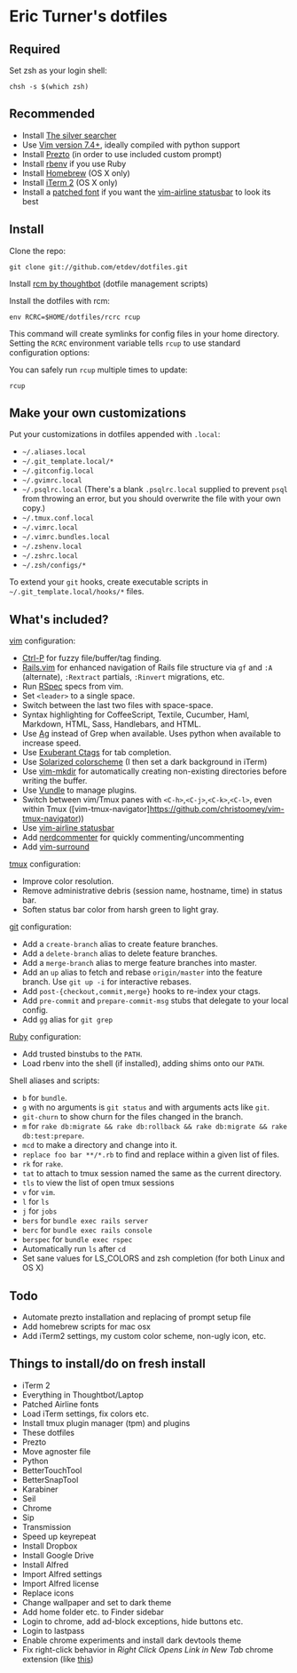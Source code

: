 Eric Turner's dotfiles
===================

Required
------------

Set zsh as your login shell:

    chsh -s $(which zsh)

Recommended
-----------

* Install [The silver searcher](https://github.com/ggreer/the_silver_searcher)
* Use [Vim version 7.4+](http://www.vim.org/download.php), ideally compiled with python support
* Install [Prezto](https://github.com/sorin-ionescu/prezto/tree/master/modules/prompt/external) (in order to use included custom prompt)
* Install [rbenv](https://github.com/sstephenson/rbenv) if you use Ruby
* Install [Homebrew](http://brew.sh/) (OS X only)
* Install [iTerm 2](http://iterm2.com/) (OS X only)
* Install a [patched font](https://github.com/powerline/fonts) if you want the [vim-airline statusbar](https://github.com/bling/vim-airline) to look its best

Install
-------

Clone the repo:

    git clone git://github.com/etdev/dotfiles.git

Install [rcm by thoughtbot](https://github.com/thoughtbot/rcm) (dotfile management scripts)

Install the dotfiles with rcm:

    env RCRC=$HOME/dotfiles/rcrc rcup

This command will create symlinks for config files in your home directory.
Setting the `RCRC` environment variable tells `rcup` to use standard
configuration options:

You can safely run `rcup` multiple times to update:

    rcup

Make your own customizations
----------------------------

Put your customizations in dotfiles appended with `.local`:

* `~/.aliases.local`
* `~/.git_template.local/*`
* `~/.gitconfig.local`
* `~/.gvimrc.local`
* `~/.psqlrc.local` (There's a blank `.psqlrc.local` supplied to prevent `psql` from
  throwing an error, but you should overwrite the file with your own copy.)
* `~/.tmux.conf.local`
* `~/.vimrc.local`
* `~/.vimrc.bundles.local`
* `~/.zshenv.local`
* `~/.zshrc.local`
* `~/.zsh/configs/*`

To extend your `git` hooks, create executable scripts in
`~/.git_template.local/hooks/*` files.

What's included?
-------------

[vim](http://www.vim.org/) configuration:

* [Ctrl-P](https://github.com/kien/ctrlp.vim) for fuzzy file/buffer/tag finding.
* [Rails.vim](https://github.com/tpope/vim-rails) for enhanced navigation of
  Rails file structure via `gf` and `:A` (alternate), `:Rextract` partials,
  `:Rinvert` migrations, etc.
* Run [RSpec](https://www.relishapp.com/rspec) specs from vim.
* Set `<leader>` to a single space.
* Switch between the last two files with space-space.
* Syntax highlighting for CoffeeScript, Textile, Cucumber, Haml, Markdown, HTML, Sass, Handlebars, and
  HTML.
* Use [Ag](https://github.com/ggreer/the_silver_searcher) instead of Grep when
  available.  Uses python when available to increase speed.
* Use [Exuberant Ctags](http://ctags.sourceforge.net/) for tab completion.
* Use [Solarized colorscheme](https://github.com/altercation/vim-colors-solarized) (I then set a dark background in iTerm)
* Use [vim-mkdir](https://github.com/pbrisbin/vim-mkdir) for automatically
  creating non-existing directories before writing the buffer.
* Use [Vundle](https://github.com/gmarik/Vundle.vim) to manage plugins.
* Switch between vim/Tmux panes with ``<C-h>``,``<C-j>``,``<C-k>``,``<C-l>``, even within Tmux ([vim-tmux-navigator]https://github.com/christoomey/vim-tmux-navigator))
* Use [vim-airline statusbar](https://github.com/bling/vim-airline)
* Add [nerdcommenter](https://github.com/scrooloose/nerdcommenter) for quickly commenting/uncommenting
* Add [vim-surround](https://github.com/tpope/vim-surround)

[tmux](http://robots.thoughtbot.com/a-tmux-crash-course)
configuration:

* Improve color resolution.
* Remove administrative debris (session name, hostname, time) in status bar.
* Soften status bar color from harsh green to light gray.

[git](http://git-scm.com/) configuration:

* Add a `create-branch` alias to create feature branches.
* Add a `delete-branch` alias to delete feature branches.
* Add a `merge-branch` alias to merge feature branches into master.
* Add an `up` alias to fetch and rebase `origin/master` into the feature
  branch. Use `git up -i` for interactive rebases.
* Add `post-{checkout,commit,merge}` hooks to re-index your ctags.
* Add `pre-commit` and `prepare-commit-msg` stubs that delegate to your local
  config.
* Add `gg` alias for ``git grep``

[Ruby](https://www.ruby-lang.org/en/) configuration:

* Add trusted binstubs to the `PATH`.
* Load rbenv into the shell (if installed), adding shims onto our `PATH`.

Shell aliases and scripts:

* `b` for `bundle`.
* `g` with no arguments is `git status` and with arguments acts like `git`.
* `git-churn` to show churn for the files changed in the branch.
* `m` for `rake db:migrate && rake db:rollback && rake db:migrate && rake db:test:prepare`.
* `mcd` to make a directory and change into it.
* `replace foo bar **/*.rb` to find and replace within a given list of files.
* `rk` for `rake`.
* `tat` to attach to tmux session named the same as the current directory.
* `tls` to view the list of open tmux sessions
* `v` for `vim`.
* `l` for `ls`
* `j` for `jobs`
* `bers` for `bundle exec rails server`
* `berc` for `bundle exec rails console`
* `berspec` for `bundle exec rspec`
* Automatically run ``ls`` after ``cd``
* Set sane values for LS_COLORS and zsh completion (for both Linux and OS X)

Todo
---------
* Automate prezto installation and replacing of prompt setup file
* Add homebrew scripts for mac osx
* Add iTerm2 settings, my custom color scheme, non-ugly icon, etc.

Things to install/do on fresh install
---------
* iTerm 2
* Everything in Thoughtbot/Laptop
* Patched Airline fonts
* Load iTerm settings, fix colors etc.
* Install tmux plugin manager (tpm) and plugins
* These dotfiles
* Prezto
* Move agnoster file
* Python
* BetterTouchTool
* BetterSnapTool
* Karabiner
* Seil
* Chrome
* Sip
* Transmission
* Speed up keyrepeat
* Install Dropbox
* Install Google Drive
* Install Alfred
* Import Alfred settings
* Import Alfred license
* Replace icons
* Change wallpaper and set to dark theme
* Add home folder etc. to Finder sidebar
* Login to chrome, add ad-block exceptions, hide buttons etc.
* Login to lastpass
* Enable chrome experiments and install dark devtools theme
* Fix right-click behavior in *Right Click Opens Link in New Tab* chrome extension (like [this](http://i.imgur.com/uP959Mx.png))

